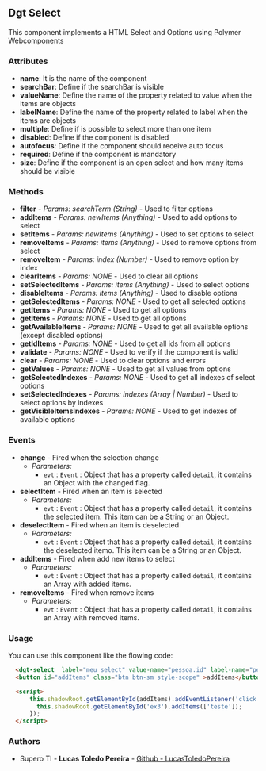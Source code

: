 ## Dgt Select
This component implements a HTML Select and Options using Polymer Webcomponents

### Attributes
* **name**: It is the name of the component
* **searchBar**: Define if the searchBar is visible
* **valueName**: Define the name of the property related to value when the items are objects
* **labelName**: Define the name of the property related to label when the items are objects
* **multiple**: Define if is possible to select more than one item
* **disabled**: Define if the component is disabled
* **autofocus**: Define if the component should receive auto focus
* **required**: Define if the component is mandatory
* **size**: Define if the component is an open select and how many items should be visible



### Methods
* **filter** - *Params: searchTerm (String)* - Used to filter options
* **addItems** - *Params: newItems (Anything)* - Used to add options to select
* **setItems** - *Params: newItems (Anything)* - Used to set options to select
* **removeItems** - *Params: items (Anything)* - Used to remove options from select
* **removeItem** - *Params: index (Number)* - Used to remove option by index
* **clearItems** - *Params: NONE* - Used to clear all options
* **setSelectedItems** - *Params: items (Anything)* - Used to select options
* **disableItems** - *Params: items (Anything)* - Used to disable options
* **getSelectedItems** - *Params: NONE* - Used to get all selected options
* **getItems** - *Params: NONE* - Used to get all options
* **getItems** - *Params: NONE* - Used to get all options
* **getAvailableItems** - *Params: NONE* - Used to get all available options (except disabled options)
* **getIdItems** - *Params: NONE* - Used to get all ids from all options
* **validate** - *Params: NONE* - Used to verify if the component is valid
* **clear** - *Params: NONE* - Used to clear options and errors
* **getValues** - *Params: NONE* - Used to get all values from options
* **getSelectedIndexes** - *Params: NONE* - Used to get all indexes of select options
* **setSelectedIndexes** - *Params: indexes (Array | Number)* - Used to select options by indexes
* **getVisibleItemsIndexes** - *Params: NONE* - Used to get indexes of available options

### Events
* **change** - Fired when the selection change
    * *Parameters:*
        - ```evt``` : ```Event``` : Object that has a property called ```detail```, it contains an Object with the changed flag.
* **selectItem** - Fired when an item is selected
    * *Parameters:*
        - ```evt``` : ```Event``` : Object that has a property called ```detail```, it contains the selected item. This item can be a String or an Object.
* **deselectItem** - Fired when an item is deselected
    * *Parameters:*
        - ```evt``` : ```Event``` : Object that has a property called ```detail```, it contains the deselected itemo. This item can be a String or an Object.
* **addItems** - Fired when add new items to select
    * *Parameters:*
        - ```evt``` : ```Event``` : Object that has a property called ```detail```, it contains an Array with added items.
* **removeItems** - Fired when remove items
    * *Parameters:*
        - ```evt``` : ```Event``` : Object that has a property called ```detail```, it contains an Array with removed items.


### Usage
You can use this component like the flowing code:

```html
  <dgt-select  label="meu select" value-name="pessoa.id" label-name="pessoa.nome" size='4' multiple id="ex3"></dgt-select>
  <button id="addItems" class="btn btn-sm style-scope" >addItems</button>

  <script>
      this.shadowRoot.getElementById(addItems).addEventListener('click', (evt) => {
        this.shadowRoot.getElementById('ex3').addItems(['teste']);
      });
  </script>
```

### Authors
* Supero TI - **Lucas Toledo Pereira** - [Github - LucasToledoPereira](https://github.com/LucasToledoPereira)